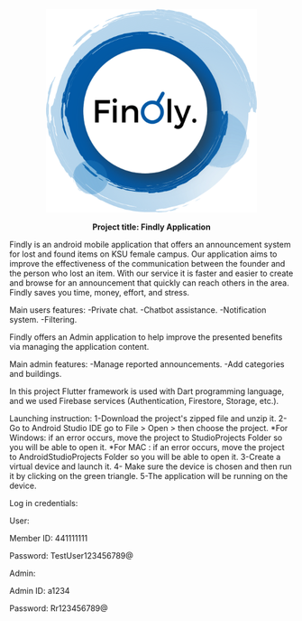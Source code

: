 <p align="center">
<img src="assets/img.png" alt="Findly logo" height="360">
</p>
<p align="center" style="bold"><b>Project title: Findly Application</b></p> 

Findly is an android mobile application that offers an announcement system for lost and found
items on KSU female campus. Our application aims to improve the effectiveness of the communication between
the founder and the person who lost an item. With our service it is faster and easier to create and browse 
for an announcement that quickly can reach others in the area. Findly saves you time, money, effort, and stress.

Main users features:
   -Private chat.
   -Chatbot assistance.
   -Notification system.
   -Filtering.

Findly offers an Admin application to help improve the presented benefits via managing the application content.

Main admin features:
   -Manage reported announcements.
   -Add categories and buildings.

In this project Flutter framework is used with Dart programming language, and we used Firebase services
(Authentication, Firestore, Storage, etc.).

Launching instruction:
1-Download the project's zipped file and unzip it.
2-Go to Android Studio IDE go to File > Open > then choose the project.
  *For Windows: if an error occurs, move the project to StudioProjects 
   Folder so you will be able to open it.
  *For MAC : if an error occurs, move the project to AndroidStudioProjects 
   Folder so you will be able to open it.
3-Create a virtual device and launch it.
4- Make sure the device is chosen and then run it by clicking on the green
   triangle.
5-The application will be running on the device.

Log in credentials:

<p align="left"> User:</p>
<p align="left"> Member ID: 441111111</p>
<p align="left"> Password: TestUser123456789@</p>
<p align="left"></p>
<p align="left"> Admin:</p>
<p align="left"> Admin ID: a1234</p>
<p align="left"> Password: Rr123456789@</p>
